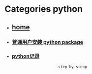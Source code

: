 # Categories python
* ## [home](../README.md)
* ### [普通用户安装 python package](noRootUserInstallPackage.md)
* ### [python记录](python_care.md)
                           step by steop